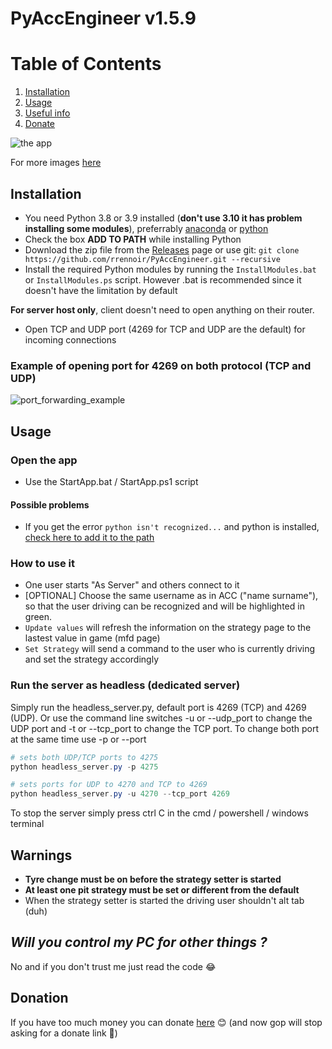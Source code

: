 # PyAccEngineer v1.5.9

# Table of Contents

1. [Installation](#installation)
2. [Usage](#usage)
3. [Useful info](#warnings)
4. [Donate](#donation)

![the app](https://i.imgur.com/lCR0e42.png)

For more images [here](https://imgur.com/a/ZlYYni5)

## Installation

- You need Python 3.8 or 3.9 installed (**don't use 3.10 it has problem installing some modules**), preferrably [anaconda](https://www.anaconda.com/products/individual) or [python](https://www.python.org/downloads/)
- Check the box **ADD TO PATH** while installing Python
- Download the zip file from the [Releases](https://github.com/rrennoir/PyAccEngineer/releases) page or use git: `git clone https://github.com/rrennoir/PyAccEngineer.git --recursive`
- Install the required Python modules by running the `InstallModules.bat` or `InstallModules.ps` script. However .bat is recommended since it doesn't have the limitation by default

**For server host only**, client doesn't need to open anything on their router.
- Open TCP and UDP port (4269 for TCP and UDP are the default) for incoming connections

### Example of opening port for 4269 on both protocol (TCP and UDP)

![port_forwarding_example](https://user-images.githubusercontent.com/32205591/145807682-943e091b-3cd3-4818-b71d-825ce2d52b37.png)

## Usage

### Open the app

- Use the StartApp.bat / StartApp.ps1 script 

#### Possible problems

- If you get the error `python isn't recognized...` and python is installed, [check here to add it to the path](https://www.educative.io/edpresso/how-to-add-python-to-path-variable-in-windows)

### How to use it

- One user starts "As Server" and others connect to it
- [OPTIONAL] Choose the same username as in ACC ("name surname"), so that the user driving can be recognized and will be highlighted in green.
- `Update values` will refresh the information on the strategy page to the lastest value in game (mfd page)
- `Set Strategy` will send a command to the user who is currently driving and set the strategy accordingly

### Run the server as headless (dedicated server)

Simply run the headless_server.py, default port is 4269 (TCP) and 4269 (UDP). Or use the command line switches -u or --udp_port to change the UDP port and -t or --tcp_port to change the TCP port. To change both port at the same time use -p or --port

```powershell
# sets both UDP/TCP ports to 4275
python headless_server.py -p 4275
```

```powershell
# sets ports for UDP to 4270 and TCP to 4269
python headless_server.py -u 4270 --tcp_port 4269
```

To stop the server simply press ctrl C in the cmd / powershell / windows terminal

## **Warnings**

- **Tyre change must be on before the strategy setter is started**
- **At least one pit strategy must be set or different from the default**
- When the strategy setter is started the driving user shouldn't alt tab (duh)

## ***Will you control my PC for other things ?***

No and if you don't trust me just read the code 😂

## Donation

If you have too much money you can donate [here](https://www.paypal.com/donate?hosted_button_id=H8LHDCTB7R2KC) 😊
(and now gop will stop asking for a donate link 🐒)
